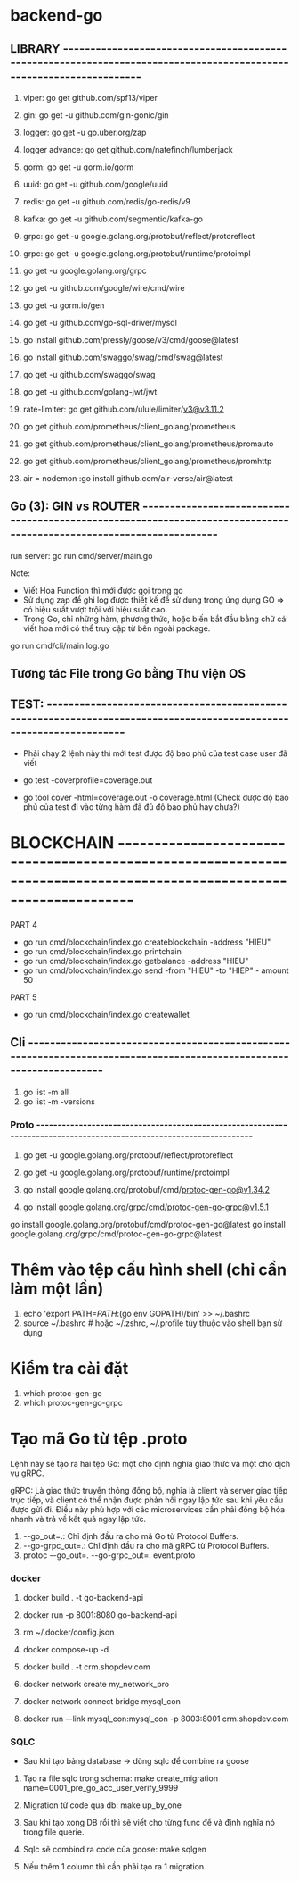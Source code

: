 # backend-go

## LIBRARY --------------------------------------------------------------------------------------------------------------------

1. viper: go get github.com/spf13/viper
2. gin: go get -u github.com/gin-gonic/gin
3. logger: go get -u go.uber.org/zap
4. logger advance: go get github.com/natefinch/lumberjack
5. gorm: go get -u gorm.io/gorm
6. uuid: go get -u github.com/google/uuid
7. redis: go get -u github.com/redis/go-redis/v9
8. kafka: go get -u github.com/segmentio/kafka-go
9. grpc: go get -u google.golang.org/protobuf/reflect/protoreflect
10. grpc: go get -u google.golang.org/protobuf/runtime/protoimpl
11. go get -u google.golang.org/grpc
12. go get -u github.com/google/wire/cmd/wire
13. go get -u gorm.io/gen
14. go get -u github.com/go-sql-driver/mysql
15. go install github.com/pressly/goose/v3/cmd/goose@latest
16. go install github.com/swaggo/swag/cmd/swag@latest
17. go get -u github.com/swaggo/swag
18. go get -u github.com/golang-jwt/jwt
19. rate-limiter: go get github.com/ulule/limiter/v3@v3.11.2

20. go get github.com/prometheus/client_golang/prometheus
21. go get github.com/prometheus/client_golang/prometheus/promauto
22. go get github.com/prometheus/client_golang/prometheus/promhttp
23. air = nodemon :go install github.com/air-verse/air@latest

## Go (3): GIN vs ROUTER --------------------------------------------------------------------------------------------------------------------

run server: go run cmd/server/main.go

Note:

- Viết Hoa Function thì mới được gọi trong go
- Sử dụng zap để ghi log được thiết kế để sử dụng trong ứng dụng GO => có hiệu suất vượt trội với hiệu suất cao.
- Trong Go, chỉ những hàm, phương thức, hoặc biến bắt đầu bằng chữ cái viết hoa mới có thể truy cập từ bên ngoài package.

go run cmd/cli/main.log.go

## Tương tác File trong Go bằng Thư viện OS

## TEST: --------------------------------------------------------------------------------------------------------------------

- Phải chạy 2 lệnh này thì mới test được độ bao phủ của test case user đã viết

- go test -coverprofile=coverage.out
- go tool cover -html=coverage.out -o coverage.html (Check được độ bao phủ của test đi vào từng hàm đã đủ độ bao phủ hay chưa?)

# BLOCKCHAIN --------------------------------------------------------------------------------------------------------------------

PART 4

- go run cmd/blockchain/index.go createblockchain -address "HIEU"
- go run cmd/blockchain/index.go printchain
- go run cmd/blockchain/index.go getbalance -address "HIEU"
- go run cmd/blockchain/index.go send -from "HIEU" -to "HIEP" - amount 50

PART 5

- go run cmd/blockchain/index.go createwallet

## Cli --------------------------------------------------------------------------------------------------------------------

1. go list -m all
2. go list -m -versions

### Proto --------------------------------------------------------------------------------------------------------------------

1. go get -u google.golang.org/protobuf/reflect/protoreflect
1. go get -u google.golang.org/protobuf/runtime/protoimpl

1. go install google.golang.org/protobuf/cmd/protoc-gen-go@v1.34.2
1. go install google.golang.org/grpc/cmd/protoc-gen-go-grpc@v1.5.1

go install google.golang.org/protobuf/cmd/protoc-gen-go@latest
go install google.golang.org/grpc/cmd/protoc-gen-go-grpc@latest

# Thêm vào tệp cấu hình shell (chỉ cần làm một lần)

1. echo 'export PATH=$PATH:$(go env GOPATH)/bin' >> ~/.bashrc
2. source ~/.bashrc # hoặc ~/.zshrc, ~/.profile tùy thuộc vào shell bạn sử dụng

# Kiểm tra cài đặt

1. which protoc-gen-go
2. which protoc-gen-go-grpc

# Tạo mã Go từ tệp .proto

Lệnh này sẽ tạo ra hai tệp Go: một cho định nghĩa giao thức và một cho dịch vụ gRPC.

gRPC: Là giao thức truyền thông đồng bộ, nghĩa là client và server giao tiếp trực tiếp, và client có thể nhận được phản hồi ngay lập tức sau khi yêu cầu được gửi đi. Điều này phù hợp với các microservices cần phải đồng bộ hóa nhanh và trả về kết quả ngay lập tức.

1. --go_out=.: Chỉ định đầu ra cho mã Go từ Protocol Buffers.
2. --go-grpc_out=.: Chỉ định đầu ra cho mã gRPC từ Protocol Buffers.
3. protoc --go_out=. --go-grpc_out=. event.proto

### docker

1. docker build . -t go-backend-api
2. docker run -p 8001:8080 go-backend-api

3. rm ~/.docker/config.json
4. docker compose-up -d
5. docker build . -t crm.shopdev.com
6. docker network create my_network_pro
7. docker network connect bridge mysql_con
8. docker run --link mysql_con:mysql_con -p 8003:8001 crm.shopdev.com

### SQLC

- Sau khi tạo bảng database -> dùng sqlc để combine ra goose

1. Tạo ra file sqlc trong schema: make create_migration name=0001_pre_go_acc_user_verify_9999
2. Migration từ code qua db: make up_by_one
3. Sau khi tạo xong DB rồi thì sẽ viết cho từng func để và định nghĩa nó trong file querie.
4. Sqlc sẽ combind ra code của goose: make sqlgen

5. Nếu thêm 1 column thì cần phải tạo ra 1 migration
